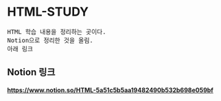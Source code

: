 # HTML-STUDY

<pre>
HTML 학습 내용을 정리하는 곳이다.
Notion으로 정리한 것을 올림.
아래 링크
</pre>

## Notion 링크

#### https://www.notion.so/HTML-5a51c5b5aa19482490b532b698e059bf
